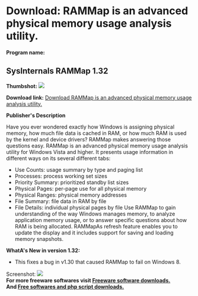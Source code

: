 # Download: RAMMap is an advanced physical memory usage analysis utility.

**Program name:**

## SysInternals RAMMap 1.32

  
**Thumbshot:** ![](http://www.freewarefiles.com/screenshot/rammap1_md.jpg)   
  
**Download link:** [Download RAMMap is an advanced physical memory usage analysis utility.](http://freesoftwares.boysofts.com/RAMMap_program_57241.html)  
  


**Publisher's Description**  
  


Have you ever wondered exactly how Windows is assigning physical memory, how much file data is cached in RAM, or how much RAM is used by the kernel and device drivers? RAMMap makes answering those questions easy. RAMMap is an advanced physical memory usage analysis utility for Windows Vista and higher. It presents usage information in different ways on its several different tabs: 

  * Use Counts: usage summary by type and paging list 
  * Processes: process working set sizes 
  * Priority Summary: prioritized standby list sizes 
  * Physical Pages: per-page use for all physical memory 
  * Physical Ranges: physical memory addresses 
  * File Summary: file data in RAM by file 
  * File Details: individual physical pages by file 
Use RAMMap to gain understanding of the way Windows manages memory, to analyze application memory usage, or to answer specific questions about how RAM is being allocated. RAMMapAs refresh feature enables you to update the display and it includes support for saving and loading memory snapshots. 

**WhatA's New in version 1.32:**

  * This fixes a bug in v1.30 that caused RAMMap to fail on Windows 8. 

  
  
Screenshot: ![](http://www.freewarefiles.com/screenshot/rammap1.jpg)   
**For more freeware softwares visit [Freeware software downloads.](http://freesoftwares.boysofts.com/)**   
**And [Free softwares and php script downloads.](http://www.boysofts.com/)**
